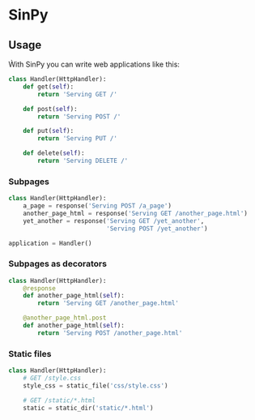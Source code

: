 SinPy
=====

Usage
-----
Ẁith SinPy you can write web applications like this:

```python
class Handler(HttpHandler):
    def get(self):
        return 'Serving GET /'

    def post(self):
        return 'Serving POST /'

    def put(self):
        return 'Serving PUT /'

    def delete(self):
        return 'Serving DELETE /'
```

### Subpages


```python
class Handler(HttpHandler):
    a_page = response('Serving POST /a_page')
    another_page_html = response('Serving GET /another_page.html')
    yet_another = response('Serving GET /yet_another',
                           'Serving POST /yet_another')

application = Handler()
```

### Subpages as decorators

```python
class Handler(HttpHandler):
    @response
    def another_page_html(self):
        return 'Serving GET /another_page.html'

    @another_page_html.post
    def another_page_html(self):
        return 'Serving POST /another_page.html'
```

### Static files

```python
class Handler(HttpHandler):
    # GET /style.css
    style_css = static_file('css/style.css')

    # GET /static/*.html
    static = static_dir('static/*.html')
```


